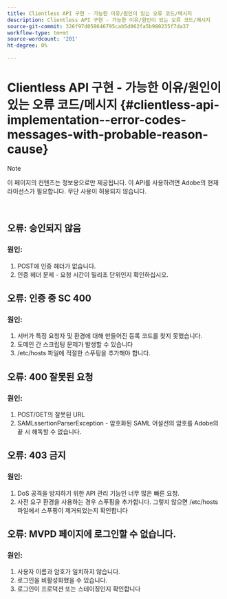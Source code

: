 ```yaml
---
title: Clientless API 구현 - 가능한 이유/원인이 있는 오류 코드/메시지
description: Clientless API 구현 - 가능한 이유/원인이 있는 오류 코드/메시지
source-git-commit: 326f97d058646795cab5d062fa5b980235f7da37
workflow-type: tm+mt
source-wordcount: '201'
ht-degree: 0%

---
```



# Clientless API 구현 - 가능한 이유/원인이 있는 오류 코드/메시지 {#clientless-api-implementation--error-codes-messages-with-probable-reason-cause}

>[!NOTE]
>
>이 페이지의 컨텐츠는 정보용으로만 제공됩니다. 이 API를 사용하려면 Adobe의 현재 라이선스가 필요합니다. 무단 사용이 허용되지 않습니다.

</br>


## 오류: 승인되지 않음

### 원인:

1. POST에 인증 헤더가 없습니다.
1. 인증 헤더 문제 - 요청 시간이 밀리초 단위인지 확인하십시오.

## 오류: 인증 중 SC 400

### 원인:

1. 서버가 특정 요청자 및 환경에 대해 만들어진 등록 코드를 찾지 못했습니다.
1. 도메인 간 스크립팅 문제가 발생할 수 있습니다
1. /etc/hosts 파일에 적절한 스푸핑을 추가해야 합니다.

## 오류: 400 잘못된 요청

### 원인:

1. POST/GET의 잘못된 URL
1. SAMLssertionParserException - 암호화된 SAML 어설션의 암호를 Adobe의 끝 시 해독할 수 없습니다.

## 오류: 403 금지

### 원인:

1. DoS 공격을 방지하기 위한 API 관리 기능인 너무 많은 빠른 요청.
2. 사전 요구 환경을 사용하는 경우 스푸핑을 추가합니다. 그렇지 않으면 /etc/hosts 파일에서 스푸핑이 제거되었는지 확인합니다

## 오류: MVPD 페이지에 로그인할 수 없습니다.

### 원인:

1. 사용자 이름과 암호가 일치하지 않습니다. 
2. 로그인을 비활성화했을 수 있습니다.
3. 로그인이 프로덕션 또는 스테이징인지 확인합니다


<!--

## Related Information

- [Clientless API Reference](/help/authentication/rest-api-reference.md)

-->